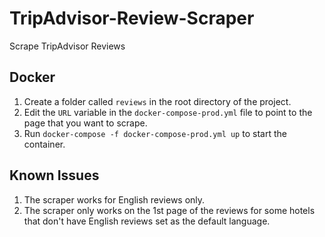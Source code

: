 # TripAdvisor-Review-Scraper
Scrape TripAdvisor Reviews

## Docker
1. Create a folder called `reviews` in the root directory of the project.
2. Edit the `URL` variable in the `docker-compose-prod.yml` file to point to the page that you want to scrape.
3. Run `docker-compose -f docker-compose-prod.yml up` to start the container.

## Known Issues
1. The scraper works for English reviews only.
2. The scraper only works on the 1st page of the reviews for some hotels that don't have English reviews set as the default language.